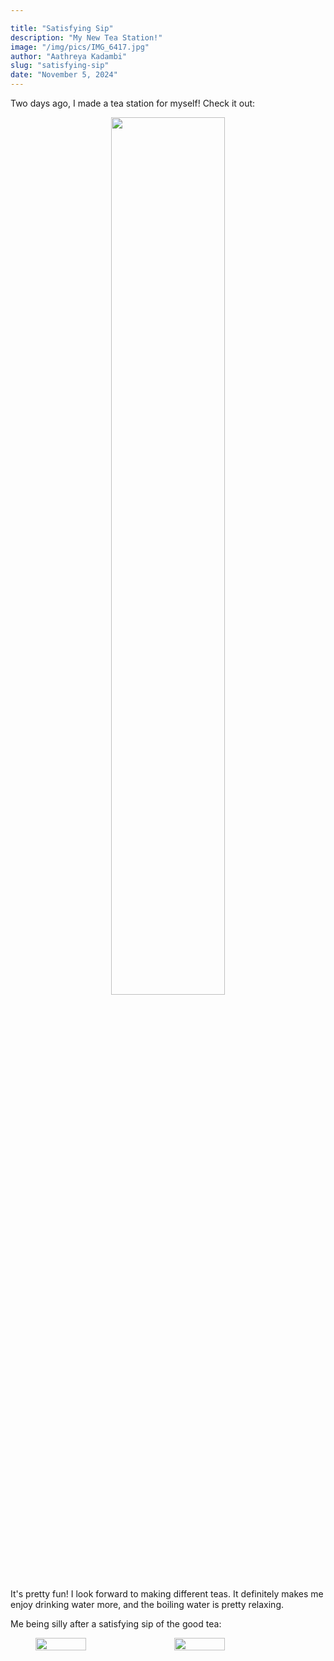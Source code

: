 ```yaml
---

title: "Satisfying Sip"
description: "My New Tea Station!"
image: "/img/pics/IMG_6417.jpg"
author: "Aathreya Kadambi"
slug: "satisfying-sip"
date: "November 5, 2024"
---
```


Two days ago, I made a tea station for myself! Check it out:
<center>
<img src="/img/pics/IMG_6417.jpg" style="width: 60%;"></img>
</center>

It's pretty fun! I look forward to making different teas. It definitely makes me enjoy drinking water more, and the boiling water is pretty relaxing.

Me being silly after a satisfying sip of the good tea:
<div style="display: flex; justify-content: center; gap: 4%;">
<img src="/img/pics/IMG_6399.jpg" style="width: 40%;" />
<img src="/img/pics/IMG_6409.jpg" style="width: 40%;" />
</div>